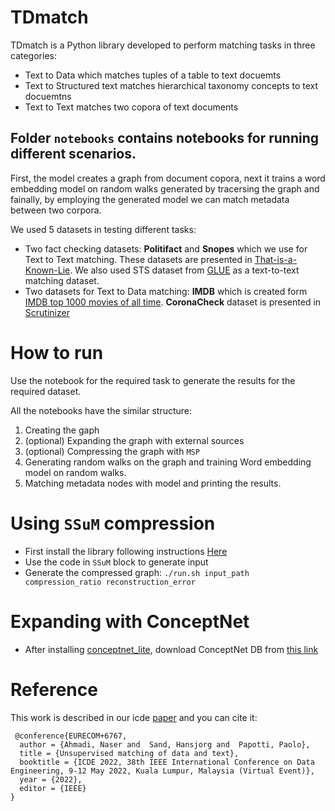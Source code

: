 # TDmatch

TDmatch is a Python library developed to perform matching tasks in three categories:
 * Text to Data which matches tuples of a table to text docuemts
 * Text to Structured text matches hierarchical taxonomy concepts to text docuemtns
 * Text to Text matches two copora of text documents


## Folder `notebooks` contains notebooks for running different scenarios.

First, the model creates a graph from document copora, next it trains a word embedding model on random walks generated by tracersing the graph and fainally, by employing the generated model we can match metadata between two corpora.


We used 5 datasets in testing different tasks:
 * Two fact checking datasets: **Politifact** and **Snopes** which we use for Text to Text matching. These datasets are presented in [That-is-a-Known-Lie](https://github.com/sshaar/That-is-a-Known-Lie). We also used STS dataset from [GLUE](https://gluebenchmark.com/tasks) as a text-to-text matching dataset.
 * Two datasets for Text to Data matching: **IMDB** which is created form  [IMDB top 1000 movies of all time](https://www.imdb.com/search/title/?groups=top_1000&sort=user_rating,desc&view=simple). **CoronaCheck** dataset is presented in [Scrutinizer](https://github.com/geokaragiannis/statchecker)


# How to run
Use the notebook for the required task to generate the results for the required dataset.

All the notebooks have the similar structure:

1. Creating the gaph
2. (optional) Expanding the graph with external sources
3. (optional) Compressing the graph with `MSP`
4. Generating random walks on the graph and training Word embedding model on random walks.  
5. Matching metadata nodes with model and printing the results. 



# Using `SSuM` compression
* First install the library following instructions [Here](https://github.com/KyuhanLee/SSumM)
* Use the code in `SSuM` block to generate input
* Generate the compressed graph: ``./run.sh input_path compression_ratio reconstruction_error``  



# Expanding with ConceptNet
* After installing [conceptnet_lite](https://github.com/ldtoolkit/conceptnet-lite), download ConceptNet DB from [this link](https://conceptnet-lite.fra1.cdn.digitaloceanspaces.com/conceptnet.db.zip)

# Reference
This work is described in our icde [paper](https://www.eurecom.fr/publication/6767) and you can cite it:

```
 @conference{EURECOM+6767,
  author = {Ahmadi, Naser and  Sand, Hansjorg and  Papotti, Paolo},
  title = {Unsupervised matching of data and text},
  booktitle = {ICDE 2022, 38th IEEE International Conference on Data Engineering, 9-12 May 2022, Kuala Lumpur, Malaysia (Virtual Event)},
  year = {2022},
  editor = {IEEE}
}
```




